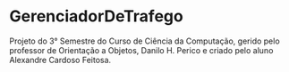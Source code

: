 # GerenciadorDeTrafego
Projeto do 3° Semestre do Curso de Ciência da Computação, gerido pelo professor de Orientação a Objetos, Danilo H. Perico e criado pelo aluno Alexandre Cardoso Feitosa.
